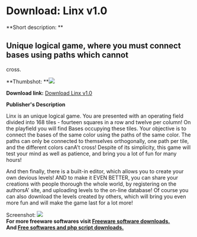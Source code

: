 # Download: Linx v1.0

**Short description: **

## Unique logical game, where you must connect bases using paths which cannot
cross.

  
**Thumbshot: **![](http://www.freewarefiles.com/screenshot/linxgame1_md.jpg)   
  
**Download link:** [Download Linx v1.0](http://freesoftwares.boysofts.com/Linx-V_program_27344.html)  
  

**Publisher's Description**  
  

Linx is an unique logical game. You are presented with an operating field
divided into 168 tiles - fourteen squares in a row and twelve per column! On
the playfield you will find Bases occupying these tiles. Your objective is to
connect the bases of the same color using the paths of the same color. The
paths can only be connected to themselves orthogonally, one path per tile, and
the different colors canA't cross! Despite of its simplicity, this game will
test your mind as well as patience, and bring you a lot of fun for many hours!

And then finally, there is a built-in editor, which allows you to create your
own devious levels! AND to make it EVEN BETTER, you can share your creations
with people thorough the whole world, by registering on the authorsA' site,
and uploading levels to the on-line database! Of course you can also download
the levels created by others, which will bring you even more fun and will make
the game last for a lot more!

  
  
Screenshot: ![](http://www.freewarefiles.com/screenshot/linxgame1.jpg)  
**For more freeware softwares visit [Freeware software downloads.](http://freesoftwares.boysofts.com/)**   
**And [Free softwares and php script downloads.](http://www.boysofts.com/)**


